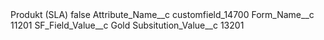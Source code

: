 <?xml version="1.0" encoding="UTF-8"?>
<CustomMetadata xmlns="http://soap.sforce.com/2006/04/metadata" xmlns:xsi="http://www.w3.org/2001/XMLSchema-instance" xmlns:xsd="http://www.w3.org/2001/XMLSchema">
    <label>Produkt (SLA)</label>
    <protected>false</protected>
    <values>
        <field>Attribute_Name__c</field>
        <value xsi:type="xsd:string">customfield_14700</value>
    </values>
    <values>
        <field>Form_Name__c</field>
        <value xsi:type="xsd:string">11201</value>
    </values>
    <values>
        <field>SF_Field_Value__c</field>
        <value xsi:type="xsd:string">Gold</value>
    </values>
    <values>
        <field>Subsitution_Value__c</field>
        <value xsi:type="xsd:string">13201</value>
    </values>
</CustomMetadata>
